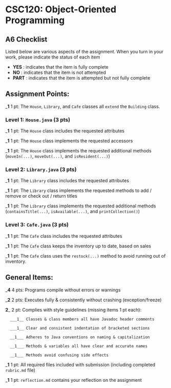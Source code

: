 # CSC120: Object-Oriented Programming
## A6 Checklist

Listed below are various aspects of the assignment.  When you turn in your work, please indicate the status of each item

- **YES** : indicates that the item is fully complete
- **NO** : indicates that the item is not attempted
- **PART** : indicates that the item is attempted but not fully complete


## Assignment Points:

___1__ 1 pt: The `House`, `Library`, and `Cafe` classes all `extend` the `Building` class.

### Level 1: `House.java` (3 pts)

___1__ 1 pt: The `House` class includes the requested attributes

___1__ 1 pt: The `House` class implements the requested accessors

___1__ 1 pt: The `House` class implements the requested additional methods (`moveIn(...)`, `moveOut(...)`, and `isResident(...)`)

### Level 2: `Library.java` (3 pts)

___1__ 1 pt: The `Library` class includes the requested attributes

___1__ 1 pt: The `Library` class implements the requested methods to add / remove or check out / return titles

___1__ 1 pt: The `Library` class implements the requested additional methods (`containsTitle(...)`, `isAvailable(...)`, and `printCollection()`)

### Level 3: `Cafe.java` (3 pts)

___1__ 1 pt: The `Cafe` class includes the requested attributes

___1__ 1 pt: The `Cafe` class keeps the inventory up to date, based on sales

___1__ 1 pt: The `Cafe` class uses the `restock(...)` method to avoid running out of inventory.



## General Items:

___4__ 4 pts: Programs compile without errors or warnings

___2__ 2 pts: Executes fully & consistently without crashing (exception/freeze)

__2___ 2 pt: Complies with style guidelines (missing items 1 pt each):

      ___1__ Classes & class members all have Javadoc header comments

      ___1__ Clear and consistent indentation of bracketed sections

      __1___ Adheres to Java conventions on naming & capitalization

      __1___ Methods & variables all have clear and accurate names

      __1___ Methods avoid confusing side effects

___1__ 1 pt: All required files included with submission (including completed `rubric.md` file)

___1__ 1 pt: `reflection.md` contains your reflection on the assignment
